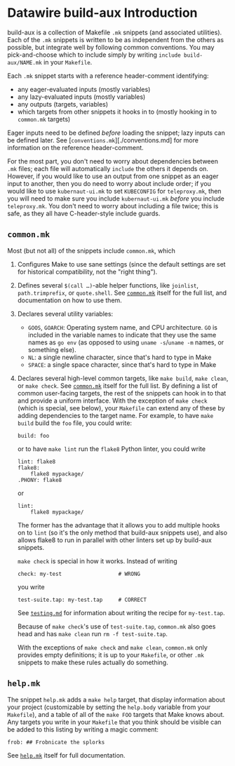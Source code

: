# Datawire build-aux Introduction

build-aux is a collection of Makefile `.mk` snippets (and associated
utilities).  Each of the `.mk` snippets is written to be as
independent from the others as possible, but integrate well by
following common conventions.  You may pick-and-choose which to
include simply by writing `include build-aux/NAME.mk` in your
`Makefile`.

Each `.mk` snippet starts with a reference header-comment
identifying:

 - any eager-evaluated inputs (mostly variables)
 - any lazy-evaluated inputs (mostly variables)
 - any outputs (targets, variables)
 - which targets from other snippets it hooks in to (mostly hooking
   in to `common.mk` targets)

Eager inputs need to be defined *before* loading the snippet; lazy
inputs can be defined later.  See [`conventions.mk`][./conventions.md]
for more information on the reference header-comment.

For the most part, you don't need to worry about dependencies between
`.mk` files; each file will automatically `include` the others it
depends on.  However, if you would like to use an output from one
snippet as an eager input to another, then you do need to worry about
include order; if you would like to use `kubernaut-ui.mk` to set
`KUBECONFIG` for `teleproxy.mk`, then you will need to make sure you
include `kubernaut-ui.mk` *before* you include `teleproxy.mk`.  You
don't need to worry about including a file twice; this is safe, as
they all have C-header-style include guards.

## `common.mk`

Most (but not all) of the snippets include `common.mk`, which

 1. Configures Make to use sane settings (since the default settings
    are set for historical compatibility, not the "right thing").

 2. Defines several `$(call …)`-able helper functions, like
    `joinlist`, `path.trimprefix`, or `quote.shell`.  See
    [`common.mk`](../common.mk) itself for the full list, and
    documentation on how to use them.

 3. Declares several utility variables:
    - `GOOS`, `GOARCH`: Operating system name, and CPU architecture.
      `GO` is included in the variable names to indicate that they use
      the same names as `go env` (as opposed to using `uname
      -s`/`uname -m` names, or something else).
    - `NL`: a single newline character, since that's hard to type in Make
    - `SPACE`: a single space character, since that's hard to type in
      Make

 4. Declares several high-level common targets, like `make build`,
    `make clean`, or `make check`.  See [`common.mk`](../common.mk)
    itself for the full list.  By defining a list of common
    user-facing targets, the rest of the snippets can hook in to that
    and provide a uniform interface.  With the exception of `make
    check` (which is special, see below), your `Makefile` can extend
    any of these by adding dependencies to the target name.  For
    example, to have `make build` build the `foo` file, you could
    write:

		build: foo

    or to have `make lint` run the `flake8` Python linter, you could
    write

		lint: flake8
		flake8:
			flake8 mypackage/
		.PHONY: flake8

    or

		lint:
			flake8 mypackage/

    The former has the advantage that it allows you to add multiple
	hooks on to `lint` (so it's the only method that build-aux
	snippets use), and also allows flake8 to run in parallel with
	other linters set up by build-aux snippets.

    `make check` is special in how it works.  Instead of writing

		check: my-test                  # WRONG

    you write

		test-suite.tap: my-test.tap     # CORRECT

    See [`testing.md`](./testing.md) for information about writing the
    recipe for `my-test.tap`.

    Because of `make check`'s use of `test-suite.tap`, `common.mk`
    also goes head and has `make clean` run `rm -f test-suite.tap`.

    With the exceptions of `make check` and `make clean`, `common.mk`
    only provides empty definitions; it is up to your `Makefile`, or
    other `.mk` snippets to make these rules actually do something.

## `help.mk`

The snippet `help.mk` adds a `make help` target, that display
information about your project (customizable by setting the
`help.body` variable from your `Makefile`), and a table of all of the
`make FOO` targets that Make knows about.  Any targets you write in
your `Makefile` that you think should be visible can be added to this
listing by writing a magic comment:

	frob: ## Frobnicate the splorks

See [`help.mk`](../help.mk) itself for full documentation.
